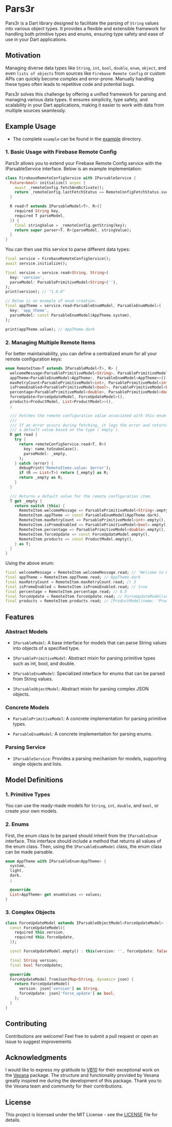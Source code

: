 # Pars3r

Pars3r is a Dart library designed to facilitate the parsing of `String` values into various object types. It provides a flexible and extensible framework for handling both primitive types and enums, ensuring type safety and ease of use in your Dart applications.

## Motivation
Managing diverse data types like `String`, `int`, `bool`, `double`, `enum`, `object`, and even `lists of objects` from sources like `Firebase Remote Config` or custom APIs can quickly become complex and error-prone. Manually handling these types often leads to repetitive code and potential bugs.

Pars3r solves this challenge by offering a unified framework for parsing and managing various data types. It ensures simplicity, type safety, and scalability in your Dart applications, making it easier to work with data from multiple sources seamlessly.


## Example Usage
-  The complete `example` can be found in the [example](example) directory.

### 1. Basic Usage with Firebase Remote Config
Pars3r allows you to extend your Firebase Remote Config service with the IParsableService interface. Below is an example implementation:

```dart
class FirebaseRemoteConfigService with IParsableService {
  Future<bool> initialize() async {
    await _remoteConfig.fetchAndActivate();
    return _remoteConfig.lastFetchStatus == RemoteConfigFetchStatus.success;
  }

  R read<T extends IParsableModel<T>, R>({
    required String key,
    required T parseModel,
  }) {
    final stringValue = _remoteConfig.getString(key);
    return super.parser<T, R>(parseModel, stringValue);
  }
}
```

You can then use this service to parse different data types:

```dart
final service = FirebaseRemoteConfigService();
await service.initialize();

final version = service.read<String, String>(
  key: 'version', 
  parseModel: ParsablePrimitiveModel<String>(''),
);
print(version); // "1.0.0"

// Below is an example of enum creation.
final appTheme = service.read<ParsableEnumModel, ParsableEnumModel>(
  key: 'app_theme', 
  parseModel: const ParsableEnumModel(AppTheme.system),
);

print(appTheme.value); // AppTheme.dark
````

### 2. Managing Multiple Remote Items
For better maintainability, you can define a centralized enum for all your remote configuration keys:

```dart
enum RemoteItem<T extends IParsableModel<T>, R> {
  welcomeMessage<ParsablePrimitiveModel<String>, ParsablePrimitiveModel<String>>(),
  appTheme<ParsableEnumModel<AppTheme>, ParsableEnumModel<AppTheme>>(),
  maxRetryCount<ParsablePrimitiveModel<int>, ParsablePrimitiveModel<int>>(),
  isPromoEnabled<ParsablePrimitiveModel<bool>, ParsablePrimitiveModel<bool>>(),
  percentage<ParsablePrimitiveModel<double>, ParsablePrimitiveModel<double>>(),
  forceUpdate<ForceUpdateModel, ForceUpdateModel>(),
  products<ProductModel, List<ProductModel>>(),
  ;

  /// Fetches the remote configuration value associated with this enum item.
  ///
  /// If an error occurs during fetching, it logs the error and returns
  /// a default value based on the type (`empty`).
  R get read {
    try {
      return remoteConfigService.read<T, R>(
        key: name.toSnakeCase(),
        parseModel: _empty,
      );
    } catch (error) {
      debugPrint('RemoteItems.value: $error');
      if (R == List<T>) return [_empty] as R;
      return _empty as R;
    }
  }

  /// Returns a default value for the remote configuration item.
  T get _empty {
    return switch (this) {
      RemoteItem.welcomeMessage => ParsablePrimitiveModel<String>.empty(),
      RemoteItem.appTheme => const ParsableEnumModel(AppTheme.dark),
      RemoteItem.maxRetryCount => ParsablePrimitiveModel<int>.empty(),
      RemoteItem.isPromoEnabled => ParsablePrimitiveModel<bool>.empty(),
      RemoteItem.percentage => ParsablePrimitiveModel<double>.empty(),
      RemoteItem.forceUpdate => const ForceUpdateModel.empty(),
      RemoteItem.products => const ProductModel.empty(),
    } as T;
  }
}
```

Using the above enum:

```dart 
final welcomeMessage = RemoteItem.welcomeMessage.read; // "Welcome to Pars3r"
final appTheme = RemoteItem.appTheme.read; // AppTheme.dark
final maxRetryCount = RemoteItem.maxRetryCount.read; // 3
final isPromoEnabled = RemoteItem.isPromoEnabled.read; // true
final percentage = RemoteItem.percentage.read; // 0.5
final forceUpdate = RemoteItem.forceUpdate.read; // ForceUpdateModel(version: '1.0.0', forceUpdate: true)
final products = RemoteItem.products.read; // [ProductModel(name: 'Product 1', price: 100.0)]
```

## Features
### Abstract Models

- `IParsableModel`: A base interface for models that can parse String values into objects of a specified type.

- `IParsablePrimitiveModel`: Abstract mixin for parsing primitive types such as int, bool, and double.

- `IParsableEnumModel`: Specialized interface for enums that can be parsed from String values.

- `IParsableObjectModel`: Abstract mixin for parsing complex JSON objects.


### Concrete Models

- `ParsablePrimitiveModel`: A concrete implementation for parsing primitive types.

- `ParsableEnumModel`: A concrete implementation for parsing enums.

### Parsing Service

- `IParsableService`: Provides a parsing mechanism for models, supporting single objects and lists.


## Model Definitions

### 1. Primitive Types

You can use the ready-made models for `String`, `int`, `double`, and `bool`, or create your own models.

### 2. Enums

First, the enum class to be parsed should inherit from the `IParsableEnum` interface. This interface should include a method that returns all values of the enum class. Then, using the `IParsableEnumModel` class, the enum class can be made parsable.

```dart
enum AppTheme with IParsableEnum<AppTheme> {
  system,
  light,
  dark,
  ;
 
  @override
  List<AppTheme> get enumValues => values;
}
```

### 3. Complex Objects

```dart
class ForceUpdateModel extends IParsableObjectModel<ForceUpdateModel> {
  const ForceUpdateModel({
    required this.version,
    required this.forceUpdate,
  });

  const ForceUpdateModel.empty() : this(version: '', forceUpdate: false);

  final String version;
  final bool forceUpdate;

  @override
  ForceUpdateModel fromJson(Map<String, dynamic> json) {
    return ForceUpdateModel(
      version: json['version'] as String,
      forceUpdate: json['force_update'] as bool,
    );
  }
}
```

## Contributing

Contributions are welcome! Feel free to submit a pull request or open an issue to suggest improvements

## Acknowledgments

I would like to express my gratitude to [VB10](https://github.com/VB10/) for their exceptional work on the [Vexana](https://pub.dev/packages/vexana) package. The structure and functionality provided by Vexana greatly inspired me during the development of this package. Thank you to the Vexana team and community for their contributions.

## License

This project is licensed under the MIT License - see the [LICENSE](LICENSE) file for details.

